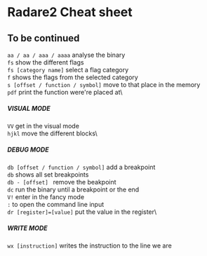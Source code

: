 # Radare2 Cheat sheet
## To be continued

`aa / aa / aaa / aaaa`    analyse the binary\
`fs`       show the different flags\
`fs [category name]`     select a flag category\
`f`      shows the flags from the selected category\
`s [offset / function / symbol]`     move to that place in the memory\
`pdf`     print the function were're placed at\
##### VISUAL MODE

`VV`        get in the visual mode\
`hjkl`      move the different blocks\
##### DEBUG MODE

`db [offset / function / symbol]`  add a breakpoint\
`db`  shows all set breakpoints\
`db - [offset] `    remove the beakpoint\
`dc`    run the binary until a breakpoint or the end\
`V!`     enter in the fancy mode\
`:`      to open the command line input\
`dr [register]=[value]`   put the value in the register\
##### WRITE MODE

`wx [instruction]`   writes the instruction to the line we are
